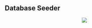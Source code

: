 ## Database Seeder

<p align="center">
  <a href="../../README.md">
    <img src="https://img.shields.io/static/v1?label=Home&message=%F0%9F%8F%A1&color=skyblue">
  </a>
</p>